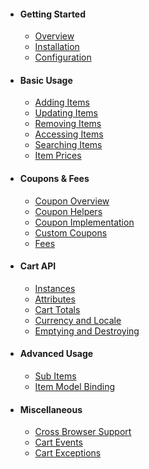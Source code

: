 - #### Getting Started
    - [Overview](/{{version}}/getting-started#overview)
    - [Installation](/{{version}}/getting-started#installation)
    - [Configuration](/{{version}}/getting-started#configuration)
- #### Basic Usage
    - [Adding Items](/{{version}}/basic-usage#adding)
    - [Updating Items](/{{version}}/basic-usage#updating)
    - [Removing Items](/{{version}}/basic-usage#removing)
    - [Accessing Items](/{{version}}/basic-usage#accessing)
    - [Searching Items](/{{version}}/basic-usage#searching)
    - [Item Prices](/{{version}}/basic-usage#prices)
- #### Coupons & Fees
    - [Coupon Overview](/{{version}}/coupons#overview)
    - [Coupon Helpers](/{{version}}/coupons#helpers)
    - [Coupon Implementation](/{{version}}/coupons#implementation)
    - [Custom Coupons](/{{version}}/coupons#custom)
    - [Fees](/{{version}}/coupons#fees)
- #### Cart API
    - [Instances](/{{version}}/cart-api#instances)
    - [Attributes](/{{version}}/cart-api#attributes)
    - [Cart Totals](/{{version}}/cart-api#totals)
    - [Currency and Locale](/{{version}}/cart-api#currency-locale)
    - [Emptying and Destroying](/{{version}}/cart-api#emptying-destroying)
- #### Advanced Usage
    - [Sub Items](/{{version}}/advanced-usage#sub-items)
    - [Item Model Binding](/{{version}}/advanced-usage#item-model-bindings)
- #### Miscellaneous
    - [Cross Browser Support](/{{version}}/misc#cross-browser-support)
    - [Cart Events](/{{version}}/misc#cart-events)
    - [Cart Exceptions](/{{version}}/misc#cart-exceptions)
